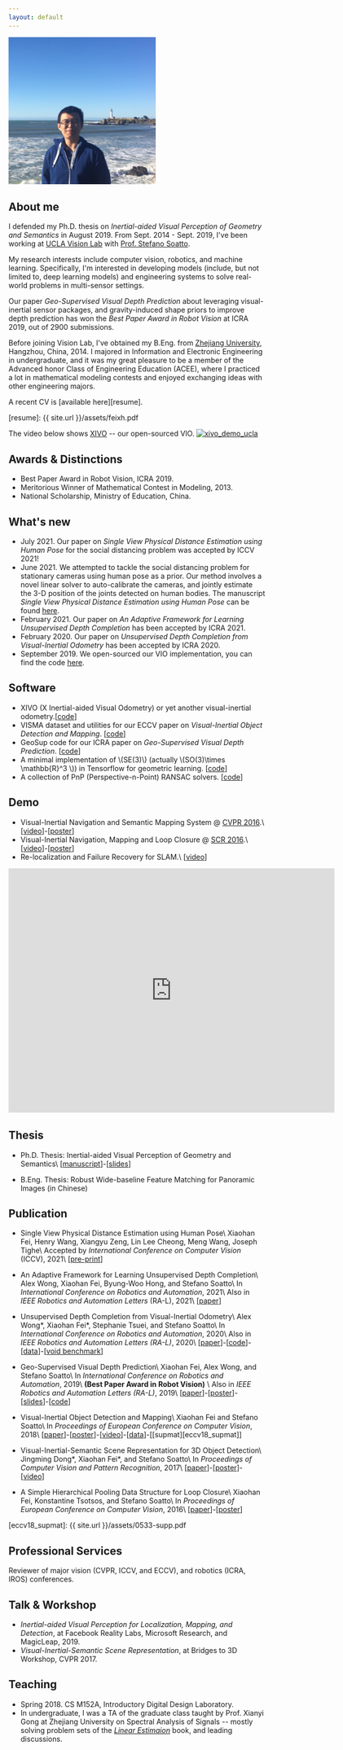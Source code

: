 ```yaml
---
layout: default
---
```

<script type="text/x-mathjax-config">
MathJax.Hub.Config({
tex2jax: {
inlineMath: [['$','$'], ['\\(','\\)']],
processEscapes: true
}
});
</script>

<script type="text/javascript" src="https://cdn.mathjax.org/mathjax/latest/MathJax.js?config=TeX-AMS-MML_HTMLorMML">
</script>

<img src="images/good_old_profile.jpg" alt="Smiley face" >

<!-- *Seeking Truth, Pursuing Innovation.* -->

## About me
I defended my Ph.D. thesis on *Inertial-aided Visual Perception of Geometry and Semantics* in August 2019. From Sept. 2014 - Sept. 2019, I've been working at [UCLA Vision Lab][about_visionlab] with [Prof. Stefano Soatto][about_ss].

My research interests include computer vision, robotics, and machine learning. Specifically, I'm interested in developing models (include, but not limited to, deep learning models) and engineering systems to solve real-world problems in multi-sensor settings. 

Our paper *Geo-Supervised Visual Depth Prediction* about leveraging visual-inertial sensor packages, and gravity-induced shape priors to improve depth prediction has won the *Best Paper Award in Robot Vision* at ICRA 2019, out of 2900 submissions.

Before joining Vision Lab, I\'ve obtained my B.Eng. from [Zhejiang University][about_zju], Hangzhou, China, 2014. I majored in Information and Electronic Engineering in undergraduate, and it was my great pleasure to be a member of the Advanced honor Class of Engineering Education (ACEE), where I practiced a lot in mathematical modeling contests and enjoyed exchanging ideas with other engineering majors.

A recent CV is [available here][resume].

[resume]: {{ site.url }}/assets/feixh.pdf

[about_zju]: http://www.zju.edu.cn/english/
[about_ucla]: http://www.ucla.edu
[about_ss]: http://www.cs.ucla.edu/~soatto/
[about_visionlab]: http://vision.ucla.edu

The video below shows [XIVO][xivo_code] -- our open-sourced VIO.
[![xivo_demo_ucla](assets/demo_ucla_e6.gif)][xivo_code]
<!-- [![xivo_demo_tumvi](assets/demo_tumvi.gif)][xivo_code]
XIVO running on TUM-VI dataset. -->

## Awards & Distinctions

- Best Paper Award in Robot Vision, ICRA 2019.
- Meritorious Winner of Mathematical Contest in Modeling, 2013.
- National Scholarship, Ministry of Education, China.

## What's new
- July 2021. Our paper on *Single View Physical Distance Estimation using Human Pose* for the social distancing problem was accepted by ICCV 2021!
- June 2021. We attempted to tackle the social distancing problem for stationary cameras using human pose as a prior. Our method involves a novel linear solver to auto-calibrate the cameras, and jointly estimate the 3-D position of the joints detected on human bodies. The manuscript *Single View Physical Distance Estimation using Human Pose* can be found [here][physical_distance_arxiv].
- February 2021. Our paper on *An Adaptive Framework for Learning Unsupervised Depth Completion* has been accepted by ICRA 2021.
- February 2020. Our paper on *Unsupervised Depth Completion from Visual-Inertial Odometry* has been accepted by ICRA 2020.
- September 2019. We open-sourced our VIO implementation, you can find the code [here][xivo_code].

## Software

- XIVO (X Inertial-aided Visual Odometry) or yet another visual-inertial odometry.\[[code][xivo_code]\]
- VISMA dataset and utilities for our ECCV paper on *Visual-Inertial Object Detection and Mapping*. \[[code][eccv18_data]\]
- GeoSup code for our ICRA paper on *Geo-Supervised Visual Depth Prediction*. \[[code][icra19_code]\]
- A minimal implementation of \\(SE(3)\\) \(actually \\(SO(3)\times \mathbb{R}^3 \\)\) in Tensorflow for geometric learning. \[[code](https://github.com/feixh/tensorflow_se3.git)\]
- A collection of PnP (Perspective-n-Point) RANSAC solvers. \[[code](https://github.com/feixh/PnPRANAAC.git)\]

[xivo_code]:https://github.com/ucla-vision/xivo


## Demo

- Visual-Inertial Navigation and Semantic Mapping System @ [CVPR 2016](http://cvpr2016.thecvf.com/program/demos).\\
  \[[video][cvpr16_demo_video]\]-\[[poster][cvpr16_demo_poster]\]
- Visual-Inertial Navigation, Mapping and Loop Closure @ [SCR 2016](http://socal-robotics.org/index.html).\\
  \[[video][video_vio_more]\]-\[[poster][poster_scr16_demo]\]
- Re-localization and Failure Recovery for SLAM.\\
  \[[video][video_relocalization]\]
  
<iframe width="640" height="480" src="https://www.youtube.com/embed/TZTriqQm6nU" frameborder="0" allow="autoplay; encrypted-media" allowfullscreen></iframe>

## Thesis 

- Ph.D. Thesis: Inertial-aided Visual Perception of Geometry and Semantics\\
    \[[manuscript][phd_thesis]\]-\[[slides][defense_slides]\]

[phd_thesis]: https://escholarship.org/content/qt9pd173p9/qt9pd173p9.pdf
[defense_slides]: https://www.dropbox.com/s/53hllw7mrxxmpn5/XiaohanFei_defense.pdf?dl=0 

- B.Eng. Thesis: Robust Wide-baseline Feature Matching for Panoramic Images (in Chinese)

    <!-- \[[manuscript][beng_thesis]\] -->

[beng_thesis]: {{site.url}}


## Publication

- Single View Physical Distance Estimation using Human Pose\\
    Xiaohan Fei, Henry Wang, Xiangyu Zeng, Lin Lee Cheong, Meng Wang, Joseph Tighe\\
    Accepted by *International Conference on Computer Vision* (ICCV), 2021\\
    \[[pre-print][physical_distance_arxiv]\]

- An Adaptive Framework for Learning Unsupervised Depth Completion\\
    Alex Wong, Xiaohan Fei, Byung-Woo Hong, and Stefano Soatto\\
    In *International Conference on Robotics and Automation*, 2021\\
    Also in *IEEE Robotics and Automation Letters* (RA-L), 2021\\
    \[[paper][icra21_paper]\]

- Unsupervised Depth Completion from Visual-Inertial Odometry\\
    Alex Wong\*, Xiaohan Fei\*,  Stephanie Tsuei, and Stefano Soatto\\
    In *International Conference on Robotics and Automation*, 2020\\
    Also in *IEEE Robotics and Automation Letters (RA-L)*, 2020\\
    \[[paper][icra20_preprint]\]-\[[code][icra20_code]\]-\[[data][icra20_data]\]-\[[void benchmark][void_benchmark]\]

- Geo-Supervised Visual Depth Prediction\\
    Xiaohan Fei, Alex Wong, and Stefano Soatto\\
    In *International Conference on Robotics and Automation*, 2019\\
    **(Best Paper Award in Robot Vision)** \\
    Also in *IEEE Robotics and Automation Letters (RA-L)*, 2019\\
    \[[paper][icra19_paper]\]-\[[poster][icra19_poster]\]-\[[slides][icra19_slides]\]-\[[code][icra19_code]\]

- Visual-Inertial Object Detection and Mapping\\
    Xiaohan Fei and Stefano Soatto\\
    In *Proceedings of European Conference on Computer Vision*, 2018\\
    \[[paper][eccv18_paper]\]-\[[poster][eccv18_poster]\]-\[[video][eccv18_video]\]-\[[data][eccv18_data]\]-\[[supmat][eccv18_supmat]\]


- Visual-Inertial-Semantic Scene Representation for 3D Object Detection\\
    Jingming Dong\*, Xiaohan Fei\*, and Stefano Soatto\\
    In *Proceedings of Computer Vision and Pattern Recognition*, 2017\\
    \[[paper][cvpr17_paper]\]-\[[poster][cvpr17_poster]\]-\[[video][cvpr17_video]\]

- A Simple Hierarchical Pooling Data Structure for Loop Closure\\
    Xiaohan Fei, Konstantine Tsotsos, and Stefano Soatto\\
    In *Proceedings of European Conference on Computer Vision*, 2016\\
    \[[paper][eccv16_paper]\]-\[[poster][eccv16_poster]\]

<!-- physical distance -->
[physical_distance_arxiv]:https://arxiv.org/abs/2106.10335

<!-- ICRA21 -->
[icra21_paper]:{{site.url}}/assets/adaptive_framework.pdf

<!-- ICRA20 -->
[icra20_preprint]:https://arxiv.org/abs/1905.08616
[icra20_code]:https://github.com/alexklwong/unsupervised-depth-completion-visual-inertial-odometry
[icra20_data]:https://github.com/alexklwong/void-dataset
[void_benchmark]:https://github.com/alexklwong/awesome-state-of-depth-completion

<!-- ICRA19 -->
[icra19_paper]: https://arxiv.org/abs/1807.11130.pdf
[icra19_poster]: https://docs.google.com/presentation/d/15iNPC1V6dx52CqyeNivtYySM-cqvE0ghAH9C8Tzd6yQ/edit?usp=sharing
[icra19_slides]: https://docs.google.com/presentation/d/1okyWsSpKIzcbfvCD8VkkuLlcV8cHKxxQKH4Xy2JSPOQ/edit?usp=sharing
[icra19_code]: https://github.com/feixh/GeoSup

<!-- ECCV18 -->
[eccv18_paper]: http://openaccess.thecvf.com/content_ECCV_2018/papers/Xiaohan_Fei_Visual-Inertial_Object_Detection_ECCV_2018_paper.pdf
[eccv18_poster]: https://www.dropbox.com/s/n0m5lsgodm99x5q/eccv18_poster.pdf?dl=0
[eccv18_video]: https://youtu.be/TZTriqQm6nU
[eccv18_data]: https://github.com/feixh/VISMA
[eccv18_supmat]: {{ site.url }}/assets/0533-supp.pdf

<!-- CVPR16 -->
[cvpr16_demo_video]: https://youtu.be/Rt2jdurowfE
[cvpr16_demo_poster]: https://www.dropbox.com/s/2c33vatb2lnoz0z/cvpr16_demo_poster.pdf?dl=0

<!-- CVPR17 -->
[cvpr17_paper]: http://openaccess.thecvf.com/content_cvpr_2017/papers/Dong_Visual-Inertial-Semantic_Scene_Representation_CVPR_2017_paper.pdf
[cvpr17_poster]: https://www.dropbox.com/s/0phis714b5pnagk/cvpr17_poster.pdf?dl=0
[cvpr17_video]: https://youtu.be/tbxQUXdiXKo

<!-- ECCV16 -->
[eccv16_paper]: https://arxiv.org/abs/1511.06489
[eccv16_poster]: https://www.dropbox.com/s/9w02c3sard5q0om/eccv16_poster.pdf?dl=0

<!-- SCR16 -->
[poster_scr16_demo]: https://www.dropbox.com/s/9rwdfw0c4kserkn/scr16_demo_poster.pdf?dl=0
[video_vio_more]: https://www.youtube.com/watch?v=H7mODetStyo

<!-- other -->
[video_relocalization]: https://youtu.be/oQKnOHGkwTIh
[video_pgo]: https://youtu.be/-sbvl6gCwgQ
[video_cooperative_mapping]: https://youtu.be/iicbK45IzLI

## Professional Services

Reviewer of major vision (CVPR, ICCV, and ECCV), and robotics (ICRA, IROS) conferences.


## Talk & Workshop
- *Inertial-aided Visual Perception for Localization, Mapping, and Detection*, at Facebook Reality Labs, Microsoft Research, and MagicLeap, 2019.
- *Visual-Inertial-Semantic Scene Representation*, at Bridges to 3D Workshop, CVPR 2017.


## Teaching
- Spring 2018. CS M152A, Introductory Digital Design Laboratory.
- In undergraduate, I was a TA of the graduate class taught by Prof. Xianyi Gong at Zhejiang University on Spectral Analysis of Signals -- mostly solving problem sets of the [*Linear Estimaion*](https://www.amazon.com/Linear-Estimation-Thomas-Kailath/dp/0130224642) book, and leading discussions.

<!-- google analytics -->
<script>
(function(i,s,o,g,r,a,m){i['GoogleAnalyticsObject']=r;i[r]=i[r]||function(){
 (i[r].q=i[r].q||[]).push(arguments)},i[r].l=1*new Date();a=s.createElement(o),
 m=s.getElementsByTagName(o)[0];a.async=1;a.src=g;m.parentNode.insertBefore(a,m)
 })(window,document,'script','https://www.google-analytics.com/analytics.js','ga');

ga('create', 'UA-81854305-1', 'auto');
ga('send', 'pageview');

</script>
